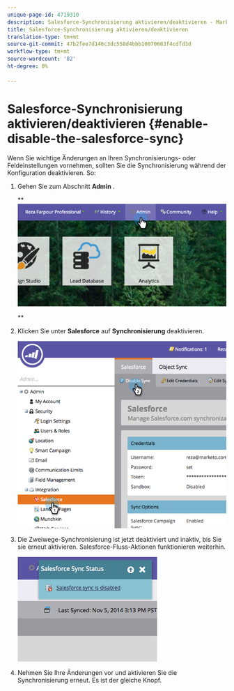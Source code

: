```yaml
---
unique-page-id: 4719310
description: Salesforce-Synchronisierung aktivieren/deaktivieren - Marketing Docs - Produktdokumentation
title: Salesforce-Synchronisierung aktivieren/deaktivieren
translation-type: tm+mt
source-git-commit: 47b2fee7d146c3dc558d4bbb10070683f4cdfd3d
workflow-type: tm+mt
source-wordcount: '82'
ht-degree: 0%

---
```



# Salesforce-Synchronisierung aktivieren/deaktivieren {#enable-disable-the-salesforce-sync}

Wenn Sie wichtige Änderungen an Ihren Synchronisierungs- oder Feldeinstellungen vornehmen, sollten Sie die Synchronisierung während der Konfiguration deaktivieren. So:

1. Gehen Sie zum Abschnitt **Admin** .

   ** ![](assets/image2014-12-10-13-3a24-3a35.png)

   **

1. Klicken Sie unter **Salesforce** auf **Synchronisierung** deaktivieren.

   ![](assets/image2014-12-10-13-3a24-3a47.png)

1. Die Zweiwege-Synchronisierung ist jetzt deaktiviert und inaktiv, bis Sie sie erneut aktivieren. Salesforce-Fluss-Aktionen funktionieren weiterhin.

   ![](assets/image2014-12-10-13-3a24-3a58.png)

1. Nehmen Sie Ihre Änderungen vor und aktivieren Sie die Synchronisierung erneut. Es ist der gleiche Knopf.

